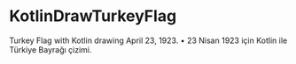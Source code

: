 # KotlinDrawTurkeyFlag
Turkey Flag with Kotlin drawing April 23, 1923. • 23 Nisan 1923 için Kotlin ile Türkiye Bayrağı çizimi.
